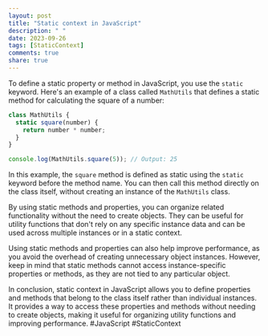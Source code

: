 ```yaml
---
layout: post
title: "Static context in JavaScript"
description: " "
date: 2023-09-26
tags: [StaticContext]
comments: true
share: true
---
```


To define a static property or method in JavaScript, you use the `static` keyword. Here's an example of a class called `MathUtils` that defines a static method for calculating the square of a number:

```javascript
class MathUtils {
  static square(number) {
    return number * number;
  }
}

console.log(MathUtils.square(5)); // Output: 25
```

In this example, the `square` method is defined as static using the `static` keyword before the method name. You can then call this method directly on the class itself, without creating an instance of the `MathUtils` class.

By using static methods and properties, you can organize related functionality without the need to create objects. They can be useful for utility functions that don't rely on any specific instance data and can be used across multiple instances or in a static context.

Using static methods and properties can also help improve performance, as you avoid the overhead of creating unnecessary object instances. However, keep in mind that static methods cannot access instance-specific properties or methods, as they are not tied to any particular object.

In conclusion, static context in JavaScript allows you to define properties and methods that belong to the class itself rather than individual instances. It provides a way to access these properties and methods without needing to create objects, making it useful for organizing utility functions and improving performance. #JavaScript #StaticContext
